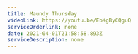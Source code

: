 ```yaml
---
title: Maundy Thursday
videoLink: https://youtu.be/EbKgByCQguQ
serviceOrderlink: none
date: 2021-04-01T21:58:58.893Z
serviceDescription: none
---
```

